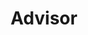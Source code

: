 ---
layout: member
weight: 100000
name: Caitlin Lee
title: Advisor
img: /assets/images/members/caitlin.jpg
email: caitlin.lee@alumni.ubc.ca
biography: Caitlin is a 3rd year chemical engineering student. She started off on the Chem-E Car team three years ago and is currently focusing on her 3rd year courses, while giving advice to our Envision family when needed. Not only is she capable of whipping up 3D parts using SolidWorks in 2 seconds or styling a chassis in 3, she can also dance her way into the American Ballet Theatre (her friends swear she can).
linkedin: https://www.linkedin.com/in/caitlin-lee-82133a141/
---